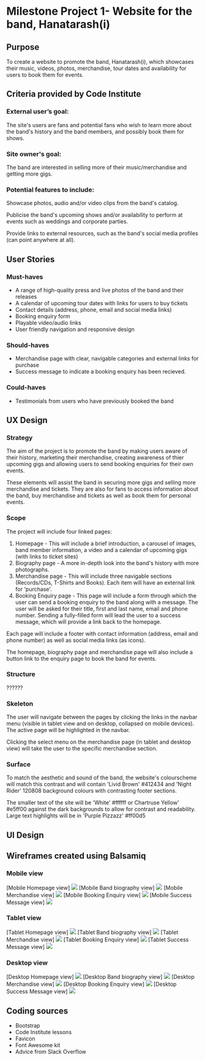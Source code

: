 # Milestone Project 1- Website for the band, Hanatarash(i)

## Purpose
To create a website to promote the band, Hanatarash(i), which showcases their music, videos, photos, merchandise, tour dates and availability for users to book them for events. 

## Criteria provided by Code Institute 
 
### External user’s goal: 
The site's users are fans and potential fans who wish to learn more about the band's history and the band members, and possibly book them for shows.

### Site owner's goal:
The band are interested in selling more of their music/merchandise and getting more gigs.

### Potential features to include:
Showcase photos, audio and/or video clips from the band's catalog.

Publicise the band's upcoming shows and/or availability to perform at events such as weddings and corporate parties.

Provide links to external resources, such as the band's social media profiles (can point anywhere at all).

## User Stories
### Must-haves
* A range of high-quality press and live photos of the band and their releases
* A calendar of upcoming tour dates with links for users to buy tickets
* Contact details (address, phone, email and social media links)
* Booking enquiry form 
* Playable video/audio links 
* User friendly navigation and responsive design

### Should-haves
* Merchandise page with clear, navigable categories and external links for purchase
* Success message to indicate a booking enquiry has been recieved. 

### Could-haves
* Testimonials from users who have previously booked the band

## UX Design

### Strategy
The aim of the project is to promote the band by making users aware of their history, marketing their merchandise, creating awareness of thier upcoming gigs and allowing users to send booking enquiries for their own events. 

These elements will assist the band in securing more gigs and selling more merchandise and tickets. They are also for fans to access information about the band, buy merchandise and tickets as well as book them for personal events. 

### Scope
The project will include four linked pages:
1. Homepage - This will include a brief introduction, a carousel of images, band member information, a video and a calendar of upcoming gigs (with links to ticket sites)
2. Biography page - A more in-depth look into the band's history with more photographs. 
3. Merchandise page - This will include three navigable sections (Records/CDs, T-Shirts and Books). Each item will have an external link for 'purchase'. 
4. Booking Enquiry page - This page will include a form through which the user can send a booking enquiry to the band along with a message. 
The user will be asked for their title, first and last name, email and phone number. Sending a fully-filled form will lead the user to a success message, which will provide a link back to the homepage. 

Each page will include a footer with contact information (address, email and phone number) as well as social media links (as icons). 

The homepage, biography page and merchandise page will also include a button link to the enquiry page to book the band for events. 

### Structure
??????

### Skeleton

The user will navigate between the pages by clicking the links in the navbar menu (visible in tablet view and on desktop, collapsed on mobile devices).
The active page will be highlighted in the navbar. 

Clicking the select menu on the merchandise page (in tablet and desktop view) will take the user to the specific merchandise section. 

### Surface
To match the aesthetic and sound of the band, the website's colourscheme will match this contrast and  will contain 'Livid Brown' #412434 and 'Night Rider' 120808 background colours with contrasting footer sections. 

The smaller text of the site will be 'White' #ffffff or Chartruse Yellow' #e5ff00 against the dark backgrounds to allow for contrast and readability. Large text highlights will be in 'Purple Pizzazz' #ff00d5

## UI Design
## Wireframes created using Balsamiq

### Mobile view 
[Mobile Homepage view] <img src="assets/images/Mobile - Home page.png">
[Mobile Band biography view]
<img src="assets/images/Mobile - Band Biography.png">
[Mobile Merchandise view]
<img src="assets/images/Mobile - Merchandise.png">
[Mobile Booking Enquiry view]
<img src="assets/images/Mobile - Booking Enquiry.png">
[Mobile Success Message view]
<img src="assets/images/Mobile - Success Message.png">


### Tablet view
[Tablet Homepage view]
<img src="assets/images/Tablet - Home page.png">
[Tablet Band biography view]
<img src="assets/images/Tablet - Band Biography.png">
[Tablet Merchandise view]
<img src="assets/images/Tablet - Merchandise.png">
[Tablet Booking Enquiry view]
<img src="assets/images/Tablet - Booking Enquiry.png">
[Tablet Success Message view]
<img src="assets/images/Tablet - Success message.png">
### Desktop view
[Desktop Homepage view]
<img src="assets/images/Desktop - Homepage.png">
[Desktop Band biography view]
<img src="assets/images/Desktop - Biography.png">
[Desktop Merchandise view]
<img src="assets/images/Desktop - Merchandise.png">
[Desktop Booking Enquiry view]
<img src="assets/images/Desktop - Booking Enquiry.png">
[Desktop Success Message view]
<img src="assets/images/Desktop - Success Message.png">

## Coding sources
* Bootstrap
* Code Institute lessons
* Favicon
* Font Awesome kit
* Advice from Slack Overflow